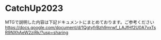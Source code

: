 # CatchUp2023
MTGで説明した内容は下記ドキュメントにまとめております。ご参考ください
https://docs.google.com/document/d/1QgtyfrBzh9mrwf_LAJfHf2U0A7vxTsR9NXhAeW2ziRk/?usp=sharing
